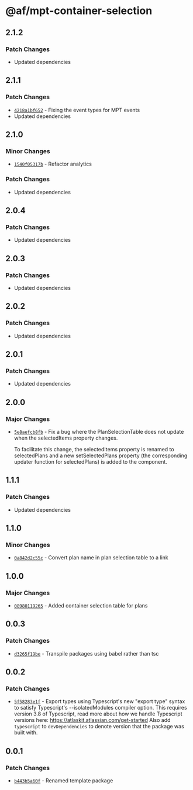 # @af/mpt-container-selection

## 2.1.2

### Patch Changes

- Updated dependencies

## 2.1.1

### Patch Changes

- [`4218a1bf652`](https://bitbucket.org/atlassian/atlassian-frontend/commits/4218a1bf652) - Fixing the event types for MPT events
- Updated dependencies

## 2.1.0

### Minor Changes

- [`1540f05317b`](https://bitbucket.org/atlassian/atlassian-frontend/commits/1540f05317b) - Refactor analytics

### Patch Changes

- Updated dependencies

## 2.0.4

### Patch Changes

- Updated dependencies

## 2.0.3

### Patch Changes

- Updated dependencies

## 2.0.2

### Patch Changes

- Updated dependencies

## 2.0.1

### Patch Changes

- Updated dependencies

## 2.0.0

### Major Changes

- [`5e8aefcb8fb`](https://bitbucket.org/atlassian/atlassian-frontend/commits/5e8aefcb8fb) - Fix a bug where the PlanSelectionTable does not update when the selectedItems property changes.

  To facilitate this change, the selectedItems property is renamed to selectedPlans and a new setSelectedPlans property (the corresponding updater function for selectedPlans) is added to the component.

## 1.1.1

### Patch Changes

- Updated dependencies

## 1.1.0

### Minor Changes

- [`0a842d2c55c`](https://bitbucket.org/atlassian/atlassian-frontend/commits/0a842d2c55c) - Convert plan name in plan selection table to a link

## 1.0.0

### Major Changes

- [`08980119265`](https://bitbucket.org/atlassian/atlassian-frontend/commits/08980119265) - Added container selection table for plans

## 0.0.3

### Patch Changes

- [`d3265f19be`](https://bitbucket.org/atlassian/atlassian-frontend/commits/d3265f19be) - Transpile packages using babel rather than tsc

## 0.0.2

### Patch Changes

- [`5f58283e1f`](https://bitbucket.org/atlassian/atlassian-frontend/commits/5f58283e1f) - Export types using Typescript's new "export type" syntax to satisfy Typescript's --isolatedModules compiler option.
  This requires version 3.8 of Typescript, read more about how we handle Typescript versions here: https://atlaskit.atlassian.com/get-started
  Also add `typescript` to `devDependencies` to denote version that the package was built with.

## 0.0.1

### Patch Changes

- [`b443b5a60f`](https://bitbucket.org/atlassian/atlassian-frontend/commits/b443b5a60f) - Renamed template package
